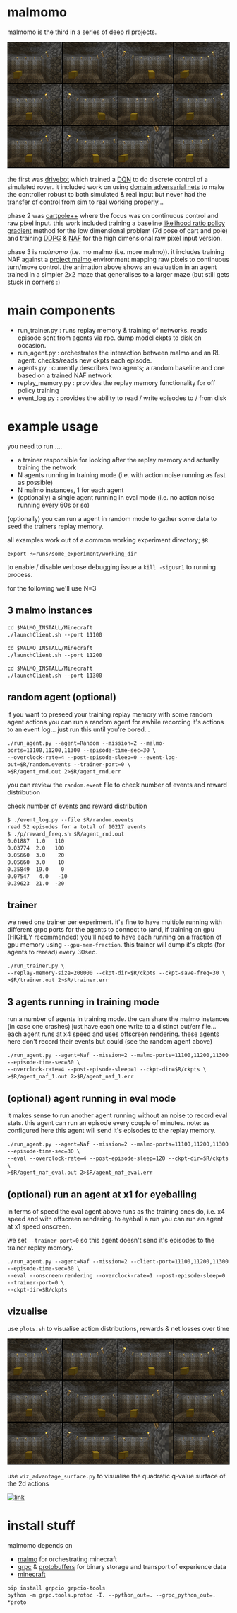 # malmomo

malmomo is the third in a series of deep rl projects.

![eg_rollout](eg_rollout.gif)

the first was [drivebot](http://matpalm.com/blog/drivebot/) which trained a [DQN](https://www.cs.toronto.edu/~vmnih/docs/dqn.pdf)
to do discrete control of a simulated rover. it included work on using [domain adversarial nets](https://arxiv.org/abs/1505.07818)
to make the controller robust to both simulated & real input but never had the transfer of control from sim to real working properly...

phase 2 was [cartpole++](https://github.com/matpalm/cartpoleplusplus) where the focus was on continuous control and raw pixel
input. this work included training a baseline [likelihood ratio policy gradient](http://www-anw.cs.umass.edu/~barto/courses/cs687/Policy%20Gradient-printable.pdf)
method for the low dimensional problem (7d pose of cart and pole) and training [DDPG](https://arxiv.org/abs/1509.02971) &
[NAF](https://arxiv.org/abs/1603.00748) for the high dimensional raw pixel input version.

phase 3 is *malmomo* (i.e. mo malmo (i.e. more malmo)). it includes training NAF against a [project malmo](https://github.com/Microsoft/malmo)
environment mapping raw pixels to continuous turn/move control. the animation above shows an evaluation in an agent trained in a simpler 2x2
maze that generalises to a larger maze (but still gets stuck in corners :)

# main components

* run_trainer.py : runs replay memory & training of networks. reads episode sent from agents via rpc. dump model ckpts to disk on occasion.
* run_agent.py : orchestrates the interaction between malmo and an RL agent. checks/reads new ckpts each episode.
* agents.py : currently describes two agents; a random baseline and one based on a trained NAF network
* replay_memory.py : provides the replay memory functionality for off policy training
* event_log.py : provides the ability to read / write episodes to / from disk

# example usage

you need to run ....

* a trainer responsible for looking after the replay memory and actually training the network
* N agents running in training mode (i.e. with action noise running as fast as possible)
* N malmo instances, 1 for each agent
* (optionally) a single agent running in eval mode (i.e. no action noise running every 60s or so)

(optionally) you can run a agent in random mode to gather some data to seed the trainers replay memory.

all examples work out of a common working experiment directory; `$R`
```
export R=runs/some_experiment/working_dir
```

to enable / disable verbose debugging issue a `kill -sigusr1` to running process.

for the following we'll use N=3

## 3 malmo instances

```
cd $MALMO_INSTALL/Minecraft
./launchClient.sh --port 11100
```
```
cd $MALMO_INSTALL/Minecraft
./launchClient.sh --port 11200
```
```
cd $MALMO_INSTALL/Minecraft
./launchClient.sh --port 11300
```

## random agent (optional)

if you want to preseed your training replay memory with some random agent actions you can run a random agent for awhile
recording it's actions to an event log... just run this until you're bored...

```
./run_agent.py --agent=Random --mission=2 --malmo-ports=11100,11200,11300 --episode-time-sec=30 \
--overclock-rate=4 --post-episode-sleep=0 --event-log-out=$R/random.events --trainer-port=0 \
>$R/agent_rnd.out 2>$R/agent_rnd.err
```

you can review the `random.event` file to check number of events and reward distribution

check number of events and reward distribution

```
$ ./event_log.py --file $R/random.events
read 52 episodes for a total of 10217 events
$ ./p/reward_freq.sh $R/agent_rnd.out
0.01887  1.0   110
0.03774  2.0   100
0.05660  3.0    20
0.05660  3.0    10
0.35849  19.0    0
0.07547	  4.0   -10
0.39623  21.0  -20
```

## trainer

we need one trainer per experiment. it's fine to have multiple running with different grpc ports for the agents to connect to
(and, if training on gpu (HIGHLY recommended) you'll need to have each running on a fraction of gpu memory using
`--gpu-mem-fraction`. this trainer will dump it's ckpts (for agents to reread) every 30sec.

```
./run_trainer.py \
--replay-memory-size=200000 --ckpt-dir=$R/ckpts --ckpt-save-freq=30 \
>$R/trainer.out 2>$R/trainer.err
```

## 3 agents running in training mode

run a number of agents in training mode. the can share the malmo instances (in case one crashes) just have each one
write to a distinct out/err file... each agent runs at x4 speed and uses offscreen rendering. these agents here don't
record their events but could (see the random agent above)

```
./run_agent.py --agent=Naf --mission=2 --malmo-ports=11100,11200,11300 --episode-time-sec=30 \
--overclock-rate=4 --post-episode-sleep=1 --ckpt-dir=$R/ckpts \
>$R/agent_naf_1.out 2>$R/agent_naf_1.err
```

## (optional) agent running in eval mode

it makes sense to run another agent running without an noise to record eval stats. this agent can run an episode every
couple of minutes. note: as configured here this agent will send it's episodes to the replay memory.

```
./run_agent.py --agent=Naf --mission=2 --malmo-ports=11100,11200,11300 --episode-time-sec=30 \
--eval --overclock-rate=4 --post-episode-sleep=120 --ckpt-dir=$R/ckpts \
>$R/agent_naf_eval.out 2>$R/agent_naf_eval.err
```

## (optional) run an agent at x1 for eyeballing

in terms of speed the eval agent above runs as the training ones do, i.e. x4 speed and with offscreen rendering. to
eyeball a run you can run an agent at x1 speed onscreen.

we set `--trainer-port=0` so this agent doesn't send it's episodes to the trainer replay memory.

```
./run_agent.py --agent=Naf --mission=2 --client-port=11100,11200,11300 --episode-time-sec=30 \
--eval --onscreen-rendering --overclock-rate=1 --post-episode-sleep=0 --trainer-port=0 \
--ckpt-dir=$R/ckpts
```

## vizualise

use `plots.sh` to visualise action distributions, rewards & net losses over time

![eg_rollout](eg_rollout.gif)

use `viz_advantage_surface.py` to visualise the quadratic q-value surface of the 2d actions

[![link](https://img.youtube.com/vi/V7YQlhm1MnM/0.jpg)](https://www.youtube.com/watch?v=V7YQlhm1MnM)

# install stuff

malmomo depends on

* [malmo](https://github.com/Microsoft/malmo) for orchestrating minecraft
* [grpc](http://www.grpc.io/) & [protobuffers](https://developers.google.com/protocol-buffers/) for binary storage and transport of experience data
* [minecraft](https://minecraft.net)

```
pip install grpcio grpcio-tools
python -m grpc.tools.protoc -I. --python_out=. --grpc_python_out=. *proto
```
